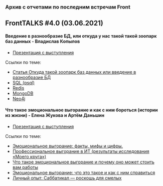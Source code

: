 ### Архив с отчетами по последним встречам Front<TALKS>

## FrontTALKS #4.0 (03.06.2021)

#### Введение в разнообразие БД, или откуда у нас такой такой зоопарк баз данных - Владислав Копылов
- [Презентация с выступления](https://drive.google.com/file/d/1IMG_aPvyubD5ioa6JRCEr_ctX-0CIzZh/view?usp=sharing)

Ссылки по теме:
- [Статья Откуда такой зоопарк баз данных или введение в разнообразие БД](https://kopilov-vlad.medium.com/%D0%BE%D1%82%D0%BA%D1%83%D0%B4%D0%B0-%D1%82%D0%B0%D0%BA%D0%BE%D0%B9-%D0%B7%D0%BE%D0%BE%D0%BF%D0%B0%D1%80%D0%BA-%D0%B1%D0%B0%D0%B7-%D0%B4%D0%B0%D0%BD%D0%BD%D1%8B%D1%85-%D0%B8%D0%BB%D0%B8-%D0%B2%D0%B2%D0%B5%D0%B4%D0%B5%D0%BD%D0%B8%D0%B5-%D0%B2-%D1%80%D0%B0%D0%B7%D0%BD%D0%BE%D0%BE%D0%B1%D1%80%D0%B0%D0%B7%D0%B8%D0%B5-%D0%B1%D0%B4-a99a0fc2371c)
- [SQL (psql)](https://www.postgresql.org/)
- [Redis](https://redis.io/)
- [MongoDB](https://www.mongodb.com/)
- [Neo4j](https://neo4j.com/)


#### Что такое эмоциональное выгорание и как с ним бороться (истории из жизни) - Елена Жукова и Артём Даньшин
- [Презентация с выступления](https://docs.google.com/presentation/d/1xFqiFJzdmYVVDiLICTcbvT4FSfjdMD62rua5an4Qv6s/edit?usp=sharing)

Ссылки по теме:
- [Эмоциональное выгорание: факты, мифы и цифры.](https://zen.yandex.ru/media/id/5f875cc5b8d88c21215b6586/emocionalnoe-vygoranie-fakty-mify-i-cifry-6042119a9e9a5735c1123037)
- [Профессиональное выгорание в ИТ (результаты исследования «Моего круга»)](https://m.habr.com/ru/amp/post/437264/)
- [Что такое эмоциональное выгорание и почему оно может стоить вам работы](https://ryazan.hh.ru/article/28063?from=article_28401)
- [Эмоциональное выгорание: что это такое и как с ним справиться](https://trends.rbc.ru/trends/social/5f579bf89a7947f37c2be752)
- [Личный опыт: Саббатикал — роскошь для смелых](https://tjournal.ru/stories/221408-lichnyy-opyt-sabbatikal-roskosh-dlya-smelyh)
